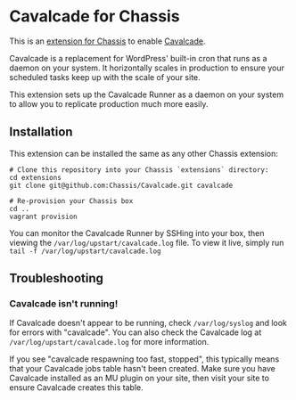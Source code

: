 # Cavalcade for Chassis

This is an [extension for Chassis](http://docs.chassis.io/en/latest/extend/) to enable [Cavalcade](https://github.com/humanmade/Cavalcade).

Cavalcade is a replacement for WordPress' built-in cron that runs as a daemon on your system. It horizontally scales in production to ensure your scheduled tasks keep up with the scale of your site.

This extension sets up the Cavalcade Runner as a daemon on your system to allow you to replicate production much more easily.

## Installation

This extension can be installed the same as any other Chassis extension:

```
# Clone this repository into your Chassis `extensions` directory:
cd extensions
git clone git@github.com:Chassis/Cavalcade.git cavalcade

# Re-provision your Chassis box
cd ..
vagrant provision
```

You can monitor the Cavalcade Runner by SSHing into your box, then viewing the `/var/log/upstart/cavalcade.log` file. To view it live, simply run `tail -f /var/log/upstart/cavalcade.log`

## Troubleshooting

### Cavalcade isn't running!

If Cavalcade doesn't appear to be running, check `/var/log/syslog` and look for errors with "cavalcade". You can also check the Cavalcade log at `/var/log/upstart/cavalcade.log` for more information.

If you see "cavalcade respawning too fast, stopped", this typically means that your Cavalcade jobs table hasn't been created. Make sure you have Cavalcade installed as an MU plugin on your site, then visit your site to ensure Cavalcade creates this table.
